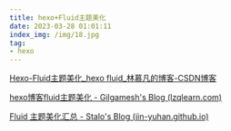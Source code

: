 ```yaml
---
title: hexo+Fluid主题美化
date: 2023-03-28 01:01:11
index_img: /img/18.jpg
tag:
- hexo
---
```




[ Hexo-Fluid主题美化_hexo fluid_林慕凡的博客-CSDN博客](https://blog.csdn.net/weixin_43471926/article/details/109798811)

[hexo博客fluid主题美化 - Gilgamesh's Blog (lzqlearn.com)](http://lzqlearn.com/blog/6560820db005/#2-4-2-标题颜色)

[Fluid 主题美化汇总 - Stalo's Blog (jin-yuhan.github.io)](https://jin-yuhan.github.io/posts/60584518/)
